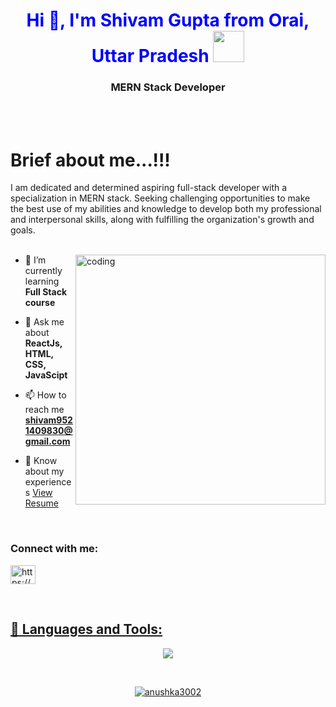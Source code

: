 <br><br>
<h1 style="color:blue" align="center">Hi 👋, I'm Shivam Gupta from Orai, Uttar Pradesh
   <a target="_blank" rel="noopener noreferrer" href="https://camo.githubusercontent.com/63371d36886ee658f5a97401f393e1ab1684b2fd3de674b8f5efc7d410b2a3d0/68747470733a2f2f6d656469612e67697068792e636f6d2f6d656469612f57556c706c634d704f43456d5447427442572f67697068792e676966"><img src="https://camo.githubusercontent.com/63371d36886ee658f5a97401f393e1ab1684b2fd3de674b8f5efc7d410b2a3d0/68747470733a2f2f6d656469612e67697068792e636f6d2f6d656469612f57556c706c634d704f43456d5447427442572f67697068792e676966" width="50px" style="max-width: 100%;"></a>
</h1>
<h3 align="center">MERN Stack Developer</h3>
<br><br>












# Brief about me...!!!
I am dedicated  and  determined  aspiring  full-stack developer with a specialization  in MERN stack. Seeking challenging  opportunities  to make  the  best  use  of my abilities  and  knowledge  to  develop  both  my professional and interpersonal skills, along with fulfilling the organization's growth and goals.
<br><br>


<img align="right" alt="coding" width="400" src="https://cdn.dribbble.com/users/2401141/screenshots/5487982/developers-gif-showcase.gif"></img>

- 🌱 I’m currently learning **Full Stack course**

- 💬 Ask me about **ReactJs, HTML, CSS, JavaScipt**

- 📫 How to reach me **shivam9521409830@gmail.com**

- 📄 Know about my experiences <a target="_blank" href="[https://drive.google.com/file/d/1m86A0TKHelynL4yOkwar8k7sfAQVA3oE/view?usp=sharing](https://drive.google.com/file/d/1Ck0popXHMfKRNRbYjvHhCOH_djDL8LuL/view?usp=sharing)" >View Resume</a>


<br>
<h3 align="left">Connect with me:</h3>
<p align="left">
<a href="https://www.linkedin.com/in/shivam-gupta-265902226/" target="_blank"><img align="center" src="https://raw.githubusercontent.com/rahuldkjain/github-profile-readme-generator/master/src/images/icons/Social/linked-in-alt.svg" alt="https://www.linkedin.com/in/shivam-gupta-265902226/" height="30" width="40" />
</p>
<br>
 
 ## 🚀 Languages and Tools:
 
 <p align="center" >
  <img  src="https://user-images.githubusercontent.com/82999542/132934744-131c1891-4a4f-4e88-a64a-36720ad7470b.png">
  </p>

<br/>

</p>
   
  

  
<!-- <p align="center">
<img align="center" src="https://github-readme-stats.vercel.app/api/top-langs?username=anushka3002&show_icons=true&locale=en&layout=compact" alt="anushka3002" />
<img align="center" height="250px" width="450px" src="https://github-readme-stats.vercel.app/api?username=anushka3002&show_icons=true&locale=en" alt="anushka3002" />
</p> -->

<p align="center"><img align="center" src="https://github-readme-streak-stats.herokuapp.com/?user=anushka3002&" alt="anushka3002" /></p>

<br><br>

